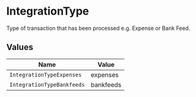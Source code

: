 # IntegrationType

Type of transaction that has been processed e.g. Expense or Bank Feed.


## Values

| Name                       | Value                      |
| -------------------------- | -------------------------- |
| `IntegrationTypeExpenses`  | expenses                   |
| `IntegrationTypeBankfeeds` | bankfeeds                  |